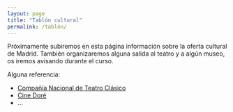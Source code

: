 ```yaml
---
layout: page
title: "Tablón cultural"
permalink: /tablón/
---
```


Próximamente subiremos en esta página información sobre la oferta cultural de Madrid.
También organizaremos alguna salida al teatro y a algún museo, os iremos avisando durante el curso.

Alguna referencia:
- [Compañía Nacional de Teatro Clásico](http://teatroclasico.mcu.es/)
- [Cine Doré](http://www.mecd.gob.es/cultura-mecd/areas-cultura/cine/mc/fe/cine-dore/programacion.html)
- ...
